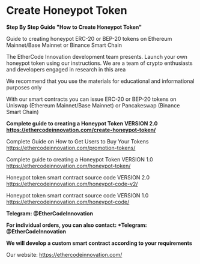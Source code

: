 # Create Honeypot Token

__Step By Step Guide "How to Create Honeypot Token"__

Guide to creating honeypot ERC-20 or BEP-20 tokens on Ethereum Mainnet/Base Mainnet or Binance Smart Chain

The EtherCode Innovation development team presents. Launch your own honeypot token using our instructions. We are a team of crypto enthusiasts and developers engaged in research in this area

We recommend that you use the materials for educational and informational purposes only

With our smart contracts you can issue ERC-20 or BEP-20 tokens on Uniswap (Ethereum Mainnet/Base Mainnet) or Pancakeswap (Binance Smart Chain)

__Сomplete guide to creating a Honeypot Token VERSION 2.0 https://ethercodeinnovation.com/create-honeypot-token/__

Complete Guide on How to Get Users to Buy Your Tokens https://ethercodeinnovation.com/promotion-tokens/

Сomplete guide to creating a Honeypot Token VERSION 1.0 https://ethercodeinnovation.com/honeypot-token/

Honeypot token smart contract source code VERSION 2.0 https://ethercodeinnovation.com/honeypot-code-v2/

Honeypot token smart contract source code VERSION 1.0 https://ethercodeinnovation.com/honeypot-code/


__Telegram: @EtherCodeInnovation__

__For individual orders, you can also contact: *Telegram: @EtherCodeInnovation__

__We will develop a custom smart contract according to your requirements__

Our website: https://ethercodeinnovation.com/
